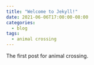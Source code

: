 ```yaml
---
title: "Welcome to Jekyll!"
date: 2021-06-06T17:00:00-08:00
categories:
  - blog
tags:
  - animal crossing
---
```


The first post for animal crossing.
